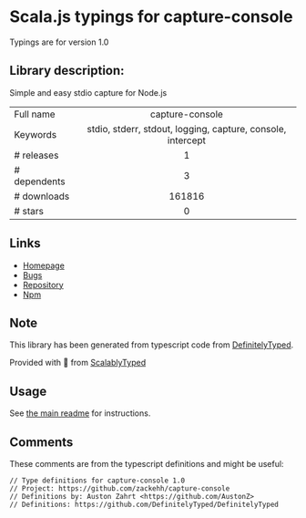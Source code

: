 
# Scala.js typings for capture-console

Typings are for version 1.0

## Library description:
Simple and easy stdio capture for Node.js

|                    |                 |
| ------------------ | :-------------: |
| Full name          | capture-console |
| Keywords           | stdio, stderr, stdout, logging, capture, console, intercept |
| # releases         | 1 |
| # dependents       | 3 |
| # downloads        | 161816 |
| # stars            | 0 |

## Links
- [Homepage](https://github.com/zackehh/capture-console#readme)
- [Bugs](http://github.com/zackehh/capture-console/issues)
- [Repository](https://github.com/zackehh/capture-console)
- [Npm](https://www.npmjs.com/package/capture-console)
    


## Note
This library has been generated from typescript code from [DefinitelyTyped](https://definitelytyped.org).

Provided with :purple_heart: from [ScalablyTyped](https://github.com/oyvindberg/ScalablyTyped)

## Usage
See [the main readme](../../readme.md) for instructions.

## Comments

These comments are from the typescript definitions and might be useful:
```
// Type definitions for capture-console 1.0
// Project: https://github.com/zackehh/capture-console
// Definitions by: Auston Zahrt <https://github.com/AustonZ>
// Definitions: https://github.com/DefinitelyTyped/DefinitelyTyped

```

